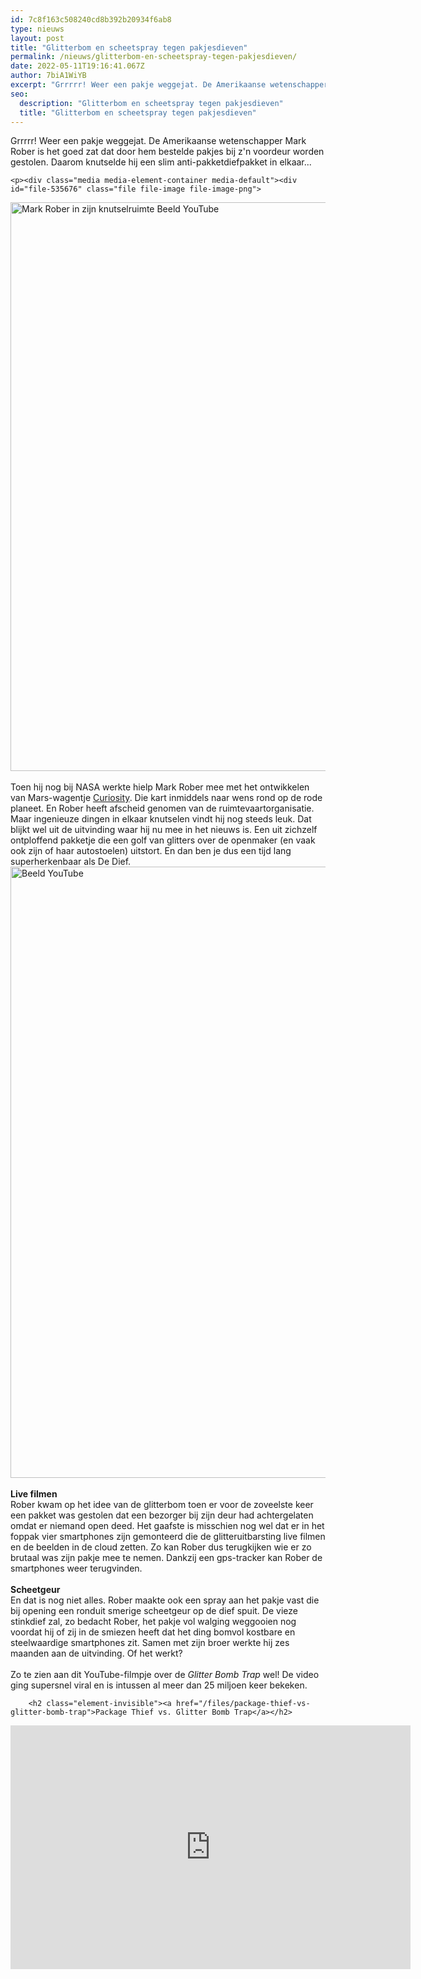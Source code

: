 ```yaml
---
id: 7c8f163c508240cd8b392b20934f6ab8
type: nieuws
layout: post
title: "Glitterbom en scheetspray tegen pakjesdieven"
permalink: /nieuws/glitterbom-en-scheetspray-tegen-pakjesdieven/
date: 2022-05-11T19:16:41.067Z
author: 7biA1WiYB
excerpt: "Grrrrr! Weer een pakje weggejat. De Amerikaanse wetenschapper Mark Rober is het goed zat dat door hem bestelde pakjes bij z'n voordeur worden gestolen. Daarom knutselde hij een slim anti-pakketdiefpakket in elkaar...   "
seo:
  description: "Glitterbom en scheetspray tegen pakjesdieven"
  title: "Glitterbom en scheetspray tegen pakjesdieven"
---
```

Grrrrr! Weer een pakje weggejat. De Amerikaanse wetenschapper Mark Rober is het goed zat dat door hem bestelde pakjes bij z'n voordeur worden gestolen. Daarom knutselde hij een slim anti-pakketdiefpakket in elkaar...   

    <p><div class="media media-element-container media-default"><div id="file-535676" class="file file-image file-image-png">

        
  
  <div class="content">
    <img alt="Mark Rober in zijn knutselruimte  Beeld YouTube" title="Mark Rober in zijn knutselruimte  Beeld YouTube" height="910" width="1920" class="media-element file-default" data-delta="2" src="https://7dagen.netlify.app/sites/default/files/Glitter%20Bomb%20Trap%20Rober.jpg.png">  </div>

  
</div>
</div><br>Toen hij nog bij NASA werkte hielp Mark Rober mee met het ontwikkelen van Mars-wagentje <a href="https://7dagen.netlify.app/nieuws/groetjes-van-curiosity">Curiosity</a>. Die kart inmiddels naar wens rond op de rode planeet. En Rober heeft afscheid genomen van de ruimtevaartorganisatie. Maar ingenieuze dingen in elkaar knutselen vindt hij nog steeds leuk. Dat blijkt wel uit de uitvinding waar hij nu mee in het nieuws is. Een uit zichzelf ontploffend pakketje die een golf van glitters over de openmaker (en vaak ook zijn of haar autostoelen) uitstort. En dan ben je dus een tijd lang superherkenbaar als De Dief.<br><div class="media media-element-container media-default"><div id="file-535678" class="file file-image file-image-png">

        
  
  <div class="content">
    <img alt="Beeld YouTube" title="Beeld YouTube" height="978" width="1625" class="media-element file-default" data-delta="3" src="https://7dagen.netlify.app/sites/default/files/Glitter%20Bomb%20Trap%20phones.jpg.png">  </div>

  
</div>
</div><br><strong>Live filmen</strong><br>Rober kwam op het idee van de glitterbom toen er voor de zoveelste keer een pakket was gestolen dat een bezorger bij zijn deur had achtergelaten omdat er niemand open deed. Het gaafste is misschien nog wel dat er in het foppak vier smartphones zijn gemonteerd die de glitteruitbarsting live filmen en de beelden in de cloud zetten. Zo kan Rober dus terugkijken wie er zo brutaal was zijn pakje mee te nemen. Dankzij een gps-tracker kan Rober de smartphones weer terugvinden. <br><br><strong>Scheetgeur</strong><br>En dat is nog niet alles. Rober maakte ook een spray aan het pakje vast die bij opening een ronduit smerige scheetgeur op de dief spuit. De vieze stinkdief zal, zo bedacht Rober, het pakje vol walging weggooien nog voordat hij of zij in de smiezen heeft dat het ding bomvol kostbare en steelwaardige smartphones zit. Samen met zijn broer werkte hij zes maanden aan de uitvinding. Of het werkt?<br><br>Zo te zien aan dit YouTube-filmpje over de <em>Glitter Bomb Trap</em> wel! De video ging supersnel viral en is intussen al meer dan 25 miljoen keer bekeken.<br><div class="media media-element-container media-default"><div id="file-535675" class="file file-video file-video-youtube">

        <h2 class="element-invisible"><a href="/files/package-thief-vs-glitter-bomb-trap">Package Thief vs. Glitter Bomb Trap</a></h2>
    
  
  <div class="content">
    <div class="media-youtube-video media-element file-default media-youtube-1">
  <iframe class="media-youtube-player" width="640" height="390" title="Package Thief vs. Glitter Bomb Trap" src="https://www.youtube.com/embed/xoxhDk-hwuo?wmode=opaque&controls=" name="Package Thief vs. Glitter Bomb Trap" frameborder="0" allowfullscreen="">Video van Package Thief vs. Glitter Bomb Trap</iframe>
</div>
  </div>

  
</div>
</div><br><br><br>   
